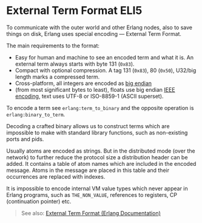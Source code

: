 # External Term Format ELI5

To communicate with the outer world and other Erlang nodes, also to save things on disk, Erlang uses special encoding —
External Term Format.

The main requirements to the format:

* Easy for human and machine to see an encoded term and what it is. An external term always starts with byte
  131 (`0x83`).
* Compact with optional compression. A tag 131 (`0x83`), 80 (`0x50`), U32/big length marks a compressed term.
* Cross-platform, all integers are encoded as [big endian](https://en.wikipedia.org/wiki/Endianness)
* (from most significant bytes to least), floats use big endian
  [IEEE encoding](https://en.wikipedia.org/wiki/IEEE_floating_point),
  text uses UTF-8 or ISO-8859-1 (ASCII superset).

To encode a term see `erlang:term_to_binary` and the opposite operation is `erlang:binary_to_term`.

Decoding a crafted binary allows us to construct terms which are impossible to make with standard library functions,
such as non-existing ports and pids.

Usually atoms are encoded as strings. But in the distributed mode (over the network) to further reduce the protocol size
a distribution header can be added. It contains a table of atom names which are included in the encoded message. Atoms
in the message are placed in this table and their occurrences are replaced with indexes.

It is impossible to encode internal VM value types which never appear in Erlang programs, such as `THE_NON_VALUE`,
references to registers, CP (continuation pointer) etc.

> See also:
[External Term Format (Erlang Documentation)](http://erlang.org/doc/apps/erts/erl_ext_dist.html)
